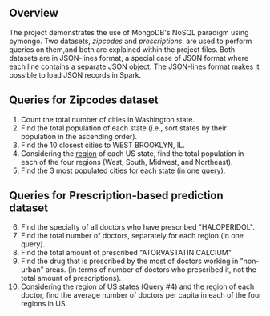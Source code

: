 ## Overview
The project demonstrates the use of MongoDB's NoSQL paradigm using pymongo. Two datasets, *zipcodes* and *prescriptions*. are used to perform queries on them,and both are explained within the project files. Both datasets are in JSON-lines format, a special case of JSON format where each line contains a
separate JSON object. The JSON-lines format makes it possible to load JSON records in Spark.




## Queries for **Zipcodes** dataset
1. Count the total number of cities in Washington state.
2. Find the total population of each state (i.e., sort states by their population in the ascending
order).
3. Find the 10 closest cities to WEST BROOKLYN, IL.
4. Considering the [region](https://en.wikipedia.org/wiki/List_of_regions_of_the_United_States) of each US state, find the total population in
each of the four regions (West, South, Midwest, and Northeast).
5. Find the 3 most populated cities for each state (in one query).


## Queries for **Prescription-based prediction** dataset  
6. Find the specialty of all doctors who have prescribed "HALOPERIDOL".
7. Find the total number of doctors, separately for each region (in one query).
8. Find the total amount of prescribed "ATORVASTATIN CALCIUM"
9. Find the drug that is prescribed by the most of doctors working in "non-urban" areas. (in terms
of number of doctors who prescribed it, not the total amount of prescriptions).
10. Considering the region of US states (Query #4) and the region of each doctor, find the average
number of doctors per capita in each of the four regions in US.
